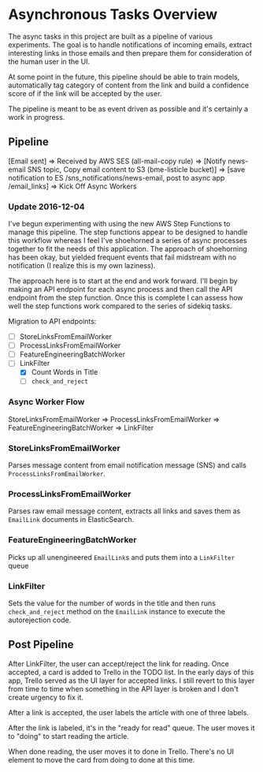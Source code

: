 # Asynchronous Tasks Overview

The async tasks in this project are built as a pipeline of various
experiments. The goal is to handle notifications of incoming emails,
extract interesting links in those emails and then prepare them for
consideration of the human user in the UI.

At some point in the future, this pipeline should be able to train
models, automatically tag category of content from the link and build a
confidence score of if the link will be accepted by the user.

The pipeline is meant to be as event driven as possible and it's
certainly a work in progress.

## Pipeline

[Email sent] => Received by AWS SES (all-mail-copy rule) =>
[Notify news-email SNS topic, Copy email content to S3 (bme-listicle bucket)] =>
[save notification to ES /sns_notifications/news-email,
 post to async app /email_links] => Kick Off Async Workers

### Update 2016-12-04

I've begun experimenting with using the new AWS Step Functions to
manage this pipeline. The step functions appear to be designed to handle
this workflow whereas I feel I've shoehorned a series of async processes
together to fit the needs of this application. The approach of
shoehorning has been okay, but yielded frequent events that fail
midstream with no notification (I realize this is my own laziness).

The approach here is to start at the end and work forward. I'll begin by
making an API endpoint for each async process and then call the API
endpoint from the step function. Once this is complete I can assess how
well the step functions work compared to the series of sidekiq
tasks.

Migration to API endpoints:

+ [ ] StoreLinksFromEmailWorker
+ [ ] ProcessLinksFromEmailWorker
+ [ ] FeatureEngineeringBatchWorker
+ [ ] LinkFilter
  + [x] Count Words in Title
  + [ ] `check_and_reject`

### Async Worker Flow

StoreLinksFromEmailWorker => ProcessLinksFromEmailWorker => FeatureEngineeringBatchWorker =>
LinkFilter

### StoreLinksFromEmailWorker

Parses message content from email notification message (SNS) and calls
`ProcessLinksFromEmailWorker`.

### ProcessLinksFromEmailWorker

Parses raw email message content, extracts all links and saves them as
`EmailLink` documents in ElasticSearch.

### FeatureEngineeringBatchWorker

Picks up all unengineered `EmailLink`s and puts them into a `LinkFilter`
queue

### LinkFilter

Sets the value for the number of words in the title and then runs
`check_and_reject` method on the `EmailLink` instance to execute the
autorejection code.

## Post Pipeline

After LinkFilter, the user can accept/reject the link for reading. Once
accepted, a card is added to Trello in the TODO list. In the early days
of this app, Trello served as the UI layer for accepted links. I still
revert to this layer from time to time when something in the API layer
is broken and I don't create urgency to fix it.

After a link is accepted, the user labels the article with one of three
labels.

After the link is labeled, it's in the "ready for read" queue. The user
moves it to "doing" to start reading the article.

When done reading, the user moves it to done in Trello. There's no UI
element to move the card from doing to done at this time.
